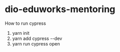# dio-eduworks-mentoring
How to run cypress

1.  yarn init
2. yarn add cypress --dev
3. yarn run cypress open